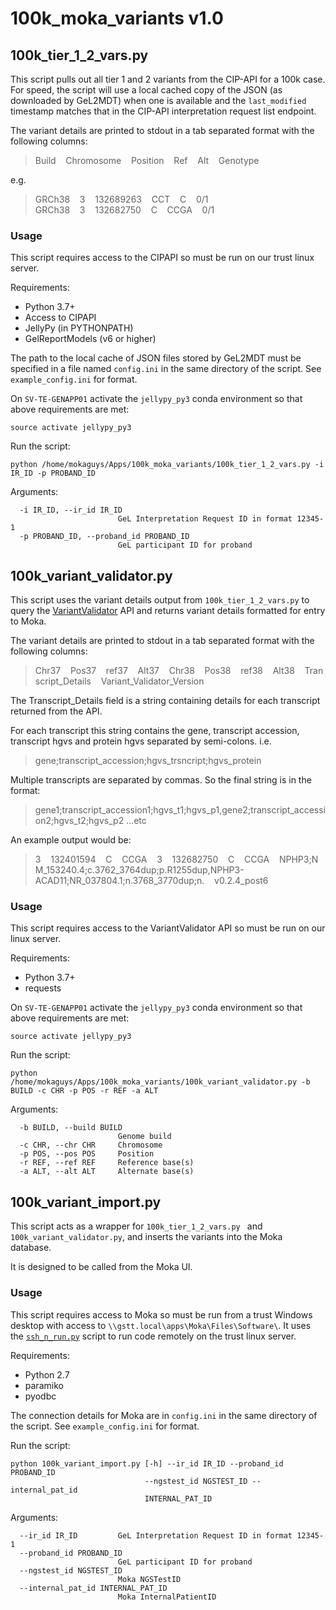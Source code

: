 # 100k_moka_variants v1.0
## 100k_tier_1_2_vars.py 

This script pulls out all tier 1 and 2 variants from the CIP-API for a 100k case. For speed, the script will use a local cached copy of the JSON (as downloaded by GeL2MDT) when one is available and the `last_modified` timestamp matches that in the CIP-API interpretation request list endpoint.

The variant details are printed to stdout in a tab separated format with the following columns:

> Build&nbsp;&nbsp;&nbsp;&nbsp;Chromosome&nbsp;&nbsp;&nbsp;&nbsp;Position&nbsp;&nbsp;&nbsp;&nbsp;Ref&nbsp;&nbsp;&nbsp;&nbsp;Alt&nbsp;&nbsp;&nbsp;&nbsp;Genotype

e.g.

> GRCh38&nbsp;&nbsp;&nbsp;&nbsp;3&nbsp;&nbsp;&nbsp;&nbsp;132689263&nbsp;&nbsp;&nbsp;&nbsp;CCT&nbsp;&nbsp;&nbsp;&nbsp;C&nbsp;&nbsp;&nbsp;&nbsp;0/1<br>GRCh38&nbsp;&nbsp;&nbsp;&nbsp;3&nbsp;&nbsp;&nbsp;&nbsp;132682750&nbsp;&nbsp;&nbsp;&nbsp;C&nbsp;&nbsp;&nbsp;&nbsp;CCGA&nbsp;&nbsp;&nbsp;&nbsp;0/1


### Usage

This script requires access to the CIPAPI so must be run on our trust linux server.

Requirements:

* Python 3.7+
* Access to CIPAPI
* JellyPy (in PYTHONPATH)
* GelReportModels (v6 or higher)

The path to the local cache of JSON files stored by GeL2MDT must be specified in a file named `config.ini` in the same directory of the script. See `example_config.ini` for format.

On `SV-TE-GENAPP01` activate the `jellypy_py3` conda environment so that above requirements are met:

```
source activate jellypy_py3
```

Run the script:

```
python /home/mokaguys/Apps/100k_moka_variants/100k_tier_1_2_vars.py -i IR_ID -p PROBAND_ID
```
Arguments:
```
  -i IR_ID, --ir_id IR_ID
                        GeL Interpretation Request ID in format 12345-1
  -p PROBAND_ID, --proband_id PROBAND_ID
                        GeL participant ID for proband
```

## 100k_variant_validator.py

This script uses the variant details output from `100k_tier_1_2_vars.py` to query the [VariantValidator](https://variantvalidator.org/) API and returns variant details formatted for entry to Moka.

The variant details are printed to stdout in a tab separated format with the following columns:

> Chr37&nbsp;&nbsp;&nbsp;&nbsp;Pos37&nbsp;&nbsp;&nbsp;&nbsp;ref37&nbsp;&nbsp;&nbsp;&nbsp;Alt37&nbsp;&nbsp;&nbsp;&nbsp;Chr38&nbsp;&nbsp;&nbsp;&nbsp;Pos38&nbsp;&nbsp;&nbsp;&nbsp;ref38&nbsp;&nbsp;&nbsp;&nbsp;Alt38&nbsp;&nbsp;&nbsp;&nbsp;Transcript_Details&nbsp;&nbsp;&nbsp;&nbsp;Variant_Validator_Version


The Transcript_Details field is a string containing details for each transcript returned from the API. 

For each transcript this string contains the gene, transcript accession, transcript hgvs and protein hgvs separated by semi-colons. i.e.

> gene;transcript_accession;hgvs_trsncript;hgvs_protein

Multiple transcripts are separated by commas. So the final string is in the format:

> gene1;transcript_accession1;hgvs_t1;hgvs_p1,gene2;transcript_accession2;hgvs_t2;hgvs_p2 ...etc

An example output would be:

> 3&nbsp;&nbsp;&nbsp;&nbsp;132401594&nbsp;&nbsp;&nbsp;&nbsp;C&nbsp;&nbsp;&nbsp;&nbsp;CCGA&nbsp;&nbsp;&nbsp;&nbsp;3&nbsp;&nbsp;&nbsp;&nbsp;132682750&nbsp;&nbsp;&nbsp;&nbsp;C&nbsp;&nbsp;&nbsp;&nbsp;CCGA&nbsp;&nbsp;&nbsp;&nbsp;NPHP3;NM_153240.4;c.3762_3764dup;p.R1255dup,NPHP3-ACAD11;NR_037804.1;n.3768_3770dup;n.&nbsp;&nbsp;&nbsp;&nbsp;v0.2.4_post6


### Usage

This script requires access to the VariantValidator API so must be run on our linux server.

Requirements:

* Python 3.7+
* requests

On `SV-TE-GENAPP01` activate the `jellypy_py3` conda environment so that above requirements are met:

```
source activate jellypy_py3
```

Run the script:

```
python /home/mokaguys/Apps/100k_moka_variants/100k_variant_validator.py -b BUILD -c CHR -p POS -r REF -a ALT
```
Arguments:
```
  -b BUILD, --build BUILD
                        Genome build
  -c CHR, --chr CHR     Chromosome
  -p POS, --pos POS     Position
  -r REF, --ref REF     Reference base(s)
  -a ALT, --alt ALT     Alternate base(s)
```

## 100k_variant_import.py 

This script acts as a wrapper for `100k_tier_1_2_vars.py ` and `100k_variant_validator.py`, and inserts the variants into the Moka database.

It is designed to be called from the Moka UI.

### Usage

This script requires access to Moka so must be run from a trust Windows desktop with access to `\\gstt.local\apps\Moka\Files\Software\`. It uses the [`ssh_n_run.py`](https://github.com/moka-guys/ssh_to_genapp) script to run code remotely on the trust linux server.

Requirements:

* Python 2.7
* paramiko
* pyodbc

The connection details for Moka are in `config.ini` in the same directory of the script. See `example_config.ini` for format.

Run the script:

```
python 100k_variant_import.py [-h] --ir_id IR_ID --proband_id PROBAND_ID
                              --ngstest_id NGSTEST_ID --internal_pat_id
                              INTERNAL_PAT_ID
```

Arguments:
```
  --ir_id IR_ID         GeL Interpretation Request ID in format 12345-1
  --proband_id PROBAND_ID
                        GeL participant ID for proband
  --ngstest_id NGSTEST_ID
                        Moka NGSTestID
  --internal_pat_id INTERNAL_PAT_ID
                        Moka InternalPatientID
```